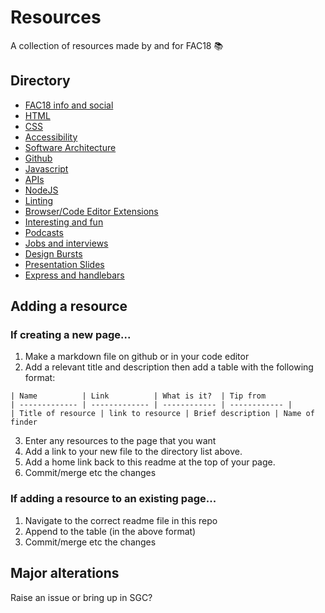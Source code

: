 # Resources

A collection of resources made by and for FAC18 📚

## Directory

* [FAC18 info and social](./directory/fac18.md)
* [HTML](./directory/html.md)
* [CSS](./directory/css.md)
* [Accessibility](./directory/a11y.md)
* [Software Architecture](./directory/architecture.md)
* [Github](./directory/github.md)
* [Javascript](./directory/javascript.md)
* [APIs](./directory/api.md)
* [NodeJS](./directory/node.md)
* [Linting](./directory/linting.md)
* [Browser/Code Editor Extensions](./directory/extensions.md)
* [Interesting and fun](./directory/interesting.md)
* [Podcasts](./directory/podcasts.md)
* [Jobs and interviews](./directory/jobs.md)
* [Design Bursts](https://github.com/foundersandcoders/design-bursts)
* [Presentation Slides](./directory/slides.md)
* [Express and handlebars](./express.md)

## Adding a resource

### If creating a new page...
1. Make a markdown file on github or in your code editor
2. Add a relevant title and description then add a table with the following format:

```
| Name          | Link          | What is it?  | Tip from
| ------------- | ------------- | ------------ | ------------ |
| Title of resource | link to resource | Brief description | Name of finder
```

3. Enter any resources to the page that you want
4. Add a link to your new file to the directory list above.
5. Add a home link back to this readme at the top of your page. 
6. Commit/merge etc the changes


### If adding a resource to an existing page...
1. Navigate to the correct readme file in this repo
2. Append to the table (in the above format)
3. Commit/merge etc the changes

## Major alterations

Raise an issue or bring up in SGC?





 
 
 
  





  




